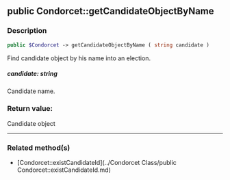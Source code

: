 ## public Condorcet::getCandidateObjectByName

### Description    

```php
public $Condorcet -> getCandidateObjectByName ( string candidate )
```

Find candidate object by his name into an election.    


##### **candidate:** *string*   
Candidate name.    



### Return value:   

Candidate object


---------------------------------------

### Related method(s)      

* [Condorcet::existCandidateId](../Condorcet Class/public Condorcet::existCandidateId.md)    
